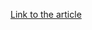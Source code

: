 [Link to the article](https://www.akamai.com/blog/security/australia-waf-multi-vector-ddos-attacks)

